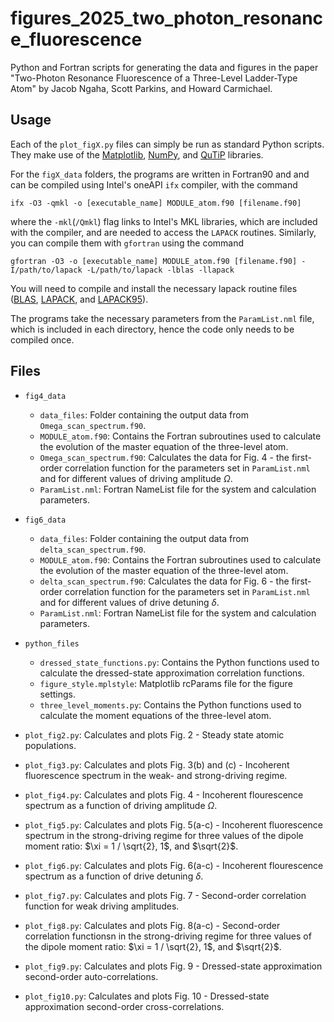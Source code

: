 # figures_2025_two_photon_resonance_fluorescence

Python and Fortran scripts for generating the data and figures in the paper "Two-Photon Resonance Fluorescence of a Three-Level Ladder-Type Atom" by Jacob Ngaha, Scott Parkins, and Howard Carmichael.

## Usage
Each of the `plot_figX.py` files can simply be run as standard Python scripts. They make use of the [Matplotlib](https://matplotlib.org/), [NumPy](https://numpy.org/), and [QuTiP](https://qutip.org/) libraries.

For the `figX_data` folders, the programs are written in Fortran90 and and can be compiled using Intel's oneAPI `ifx` compiler, with the command
```
ifx -O3 -qmkl -o [executable_name] MODULE_atom.f90 [filename.f90]
```
where the `-mkl`(`/Qmkl`) flag links to Intel's MKL libraries, which are included with the compiler, and are needed to access the `LAPACK` routines. Similarly, you can compile them with `gfortran` using the command
```
gfortran -O3 -o [executable_name] MODULE_atom.f90 [filename.f90] -I/path/to/lapack -L/path/to/lapack -lblas -llapack
```
You will need to compile and install the necessary lapack routine files ([BLAS](https://www.netlib.org/blas/), [LAPACK](https://www.netlib.org/lapack), and [LAPACK95](https://www.netlib.org/lapack95)).

The programs take the necessary parameters from the `ParamList.nml` file, which is included in each directory, hence the code only needs to be compiled once.

## Files
- `fig4_data`
  - `data_files`: Folder containing the output data from `Omega_scan_spectrum.f90`.
  - `MODULE_atom.f90`: Contains the Fortran subroutines used to calculate the evolution of the master equation of the three-level atom.
  - `Omega_scan_spectrum.f90`: Calculates the data for Fig. 4 - the first-order correlation function for the parameters set in `ParamList.nml` and for different values of driving amplitude $\Omega$. 
  - `ParamList.nml`: Fortran NameList file for the system and calculation parameters.

- `fig6_data`
  - `data_files`: Folder containing the output data from `delta_scan_spectrum.f90`.
  - `MODULE_atom.f90`: Contains the Fortran subroutines used to calculate the evolution of the master equation of the three-level atom.
  - `delta_scan_spectrum.f90`: Calculates the data for Fig. 6 - the first-order correlation function for the parameters set in `ParamList.nml` and for different values of drive detuning $\delta$. 
  - `ParamList.nml`: Fortran NameList file for the system and calculation parameters.

- `python_files`
  - `dressed_state_functions.py`: Contains the Python functions used to calculate the dressed-state approximation correlation functions.
  - `figure_style.mplstyle`: Matplotlib rcParams file for the figure settings.
  - `three_level_moments.py`: Contains the Python functions used to calculate the moment equations of the three-level atom.

- `plot_fig2.py`: Calculates and plots Fig. 2 - Steady state atomic populations.

- `plot_fig3.py`: Calculates and plots Fig. 3(b) and (c) - Incoherent fluorescence spectrum in the weak- and strong-driving regime.

- `plot_fig4.py`: Calculates and plots Fig. 4 - Incoherent flourescence spectrum as a function of driving amplitude $\Omega$.

- `plot_fig5.py`: Calculates and plots Fig. 5(a-c) - Incoherent fluorescence spectrum in the strong-driving regime for three values of the dipole moment ratio: $\xi = 1 / \sqrt{2}, 1$, and $\sqrt{2}$.

- `plot_fig6.py`: Calculates and plots Fig. 6(a-c) - Incoherent flourescence spectrum as a function of drive detuning $\delta$.

- `plot_fig7.py`: Calculates and plots Fig. 7 - Second-order correlation function for weak driving amplitudes.

- `plot_fig8.py`: Calculates and plots Fig. 8(a-c) - Second-order correlation functionsn in the strong-driving regime for three values of the dipole moment ratio: $\xi = 1 / \sqrt{2}, 1$, and $\sqrt{2}$.

- `plot_fig9.py`: Calculates and plots Fig. 9 - Dressed-state approximation second-order auto-correlations.

- `plot_fig10.py`: Calculates and plots Fig. 10 - Dressed-state approximation second-order cross-correlations.